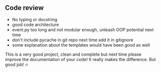 ## Code review

- No typing or docstring
- good code architecture
- event.py too long and not modular enough, unleash OOP potential next time
- don't include pycache in git repo next time add it in gitignore
- some explanation about the templates would have been good as well

This is a very good project, clean and complete but next time please improve the documentation of your code! It really makes the difference. But good job! :fire: 